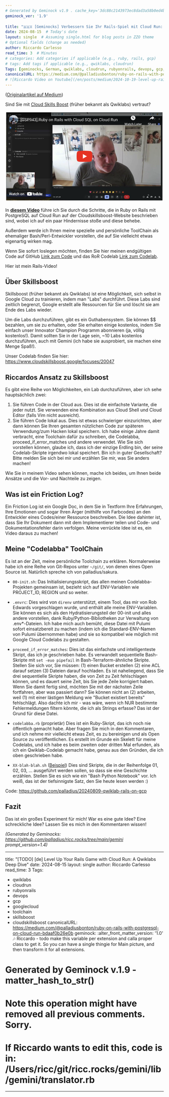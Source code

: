 ```yaml
---
# Generated by Geminock v1.9 . cache_key='3dc88c2143973ec8dad3a58b0ed4b82c2c2d1448a85358201ac5163e1f7927fe-de.yaml'
geminock_ver: '1.9'

title: "🇩🇪♊ [Geminocks] Verbessern Sie Ihr Rails-Spiel mit Cloud Run: Ein Qwiklabs Deep Dive"
date: 2024-08-15  # Today's date
layout: single  # Assuming single.html for blog posts in ZZO theme
# Optional fields (change as needed)
author: Riccardo Carlesso
read_time: 3  # Minutes
# categories: Add categories if applicable (e.g., ruby, rails, gcp)
# tags: Add tags if applicable (e.g., qwiklabs, cloudrun)
Tags: [geminocks, German, qwiklabs, cloudrun, rubyonrails, devops, gcp, googlecloud, toolchain, skillsboost, cloudskillsboost ]
canonicalURL: https://medium.com/@palladiusbonton/ruby-on-rails-with-postgresql-on-cloud-run-bdaaf0b26e0b
# ![Riccardo Video on Youtube](/en/posts/medium/2024-10-19-level-up-rails/ricc-qwiklab-video.png)
---
```


([Originalartikel auf Medium](https://medium.com/@palladiusbonton/ruby-on-rails-with-postgresql-on-cloud-run-bdaaf0b26e0b))

Sind Sie mit [Cloud Skills Boost](https://www.cloudskillsboost.google/) (früher bekannt als Qwiklabs) vertraut?

![Riccardo Video auf Youtube](ricc-qwiklab-video.png)

In **[diesem Video](https://www.youtube.com/watch?v=vpPftSHE9kM)** führe ich Sie durch die Schritte, die in Ruby on Rails mit PostgreSQL auf Cloud Run auf der Cloudskillsboost-Website beschrieben sind, wobei ich auf ein paar Hindernisse stoße und diese behebe.

Außerdem werde ich Ihnen meine spezielle und persönliche ToolChain als ehemaliger Bash/Perl-Entwickler vorstellen, die auf Sie vielleicht etwas eigenartig wirken mag.

Wenn Sie sofort loslegen möchten, finden Sie hier meinen endgültigen Code auf GitHub [Link zum Code](https://github.com/palladius/20240809-qwiklab-rails-on-gcp) und das RoR Codelab [Link zum Codelab](https://www.cloudskillsboost.google/focuses/20047).

Hier ist mein Rails-Video!

## **Über Skillsboost**

Skillsboost (früher bekannt als Qwiklabs) ist eine Möglichkeit, sich selbst in Google Cloud zu trainieren, indem man "Labs" durchführt. Diese Labs sind zeitlich begrenzt, Google erstellt alle Ressourcen für Sie und löscht sie am Ende des Labs wieder.

Um die Labs durchzuführen, gibt es ein Guthabensystem. Sie können $$ bezahlen, um sie zu erhalten, oder Sie erhalten einige kostenlos, indem Sie einfach unser Innovator Champion Programm abonnieren (ja, völlig kostenlos!). Damit sollten Sie in der Lage sein, ~10 Labs kostenlos durchzuführen, auch mit Gemini (ich habe sie ausprobiert, sie machen eine Menge Spaß!).

Unser Codelab finden Sie hier: https://www.cloudskillsboost.google/focuses/20047

## **Riccardos Ansatz zu Skillsboost**

Es gibt eine Reihe von Möglichkeiten, ein Lab durchzuführen, aber ich sehe hauptsächlich zwei:

1. Sie führen Code in der Cloud aus. Dies ist die einfachste Variante, die jeder nutzt. Sie verwenden eine Kombination aus Cloud Shell und Cloud Editor (falls Vim nicht ausreicht).
2. Sie führen Code lokal aus. Dies ist etwas schwieriger einzurichten, aber dann können Sie Ihren gesamten nützlichen Code zur späteren Verwendung/zum Hacken lokal speichern. Ich habe einige Jahre damit verbracht, eine Toolchain dafür zu schreiben, die Codelabba, proceed_if_error_matches und andere verwendet. Wie Sie sich vorstellen können, glaube ich, dass ich der einzige Erdling bin, der seine Codelab-Skripte irgendwo lokal speichert. Bin ich in guter Gesellschaft? Bitte melden Sie sich bei mir und erzählen Sie mir, was Sie anders machen!

Wie Sie in meinem Video sehen können, mache ich beides, um Ihnen beide Ansätze und die Vor- und Nachteile zu zeigen.

## **Was ist ein Friction Log?**

Ein Friction Log ist ein Google Doc, in dem Sie in Textform Ihre Erfahrungen, Ihre Emotionen und sogar Ihren Ärger (mithilfe von Farbcodes) an den Entwickler eines Codes/einer Ressource beschreiben. Die Idee dahinter ist, dass Sie Ihr Dokument dann mit dem Implementierer teilen und Code- und Dokumentationsfehler darin verfolgen. Meine verrückte Idee ist es, ein Video daraus zu machen!

## **Meine "Codelabba" ToolChain**

Es ist an der Zeit, meine persönliche Toolchain zu erklären. Normalerweise habe ich eine Reihe von Git-Repos unter `~/git/`, von denen eines Open Source ist. Natürlich spreche ich von palladius/sakura.

* `00-init.sh`: Das Initialisierungsskript, das allen meinen Codelabba-Projekten gemeinsam ist, bezieht sich auf ENV-Variablen wie PROJECT_ID, REGION und so weiter.

* `.envrc`: Dies wird von `direnv` unterstützt, einem Tool, das mir von Rob Edwards vorgeschlagen wurde, und enthält alle meine ENV-Variablen. Sie können es sich als den Hydratisierungsteil der 00-init und alles andere vorstellen, dank Ruby/Python-Bibliotheken zur Verwaltung von .env*-Dateien. Ich habe mich auch bemüht, diese Datei mit Pulumi sofort einsatzbereit zu machen (indem ich die Standard-ENV-Namen von Pulumi übernommen habe) und sie so kompatibel wie möglich mit Google Cloud Codelabs zu gestalten.

* `proceed_if_error_matches`: Dies ist das einfachste und intelligenteste Skript, das ich je geschrieben habe. Es verwandelt sequentielle Bash-Skripte mit `set -euo pipefail` in Bash-Terraform-ähnliche Skripte. Stellen Sie sich vor, Sie müssen: (1) einen Bucket erstellen (2) eine ACL darauf setzen (3) Dateien darauf hochladen. Es ist naheliegend, dass Sie drei sequentielle Skripte haben, die von Zeit zu Zeit fehlschlagen können, und es dauert seine Zeit, bis Sie jede Zeile korrigiert haben. Wenn Sie damit fertig sind, möchten Sie mit der nächsten Zeile fortfahren, aber was passiert dann? Sie können nicht an (2) arbeiten, weil (1) mit einer lästigen Meldung wie "Bucket existiert bereits" fehlschlägt. Also dachte ich mir - was wäre, wenn ich NUR bestimmte Fehlermeldungen filtern könnte, die ich als Strings erfasse? Das ist der Grund für diese Datei.

* `codelabba.rb` (proprietär) Dies ist ein Ruby-Skript, das ich noch nie öffentlich gemacht habe. Aber fragen Sie mich in den Kommentaren, und ich nehme mir vielleicht etwas Zeit, es zu bereinigen und als Open Source zu veröffentlichen. Es erstellt im Grunde ein Skelett für meine Codelabs, und ich habe es beim zweiten oder dritten Mal erfunden, als ich ein Qwiklab-Codelab gemacht habe, genau aus den Gründen, die ich oben geschrieben habe.

* `XX-blah-blah.sh` ([Beispiel](https://github.com/palladius/20240809-qwiklab-rails-on-gcp)) Dies sind Skripte, die in der Reihenfolge 01, 02, 03, ... ausgeführt werden sollen, so dass sie eine Geschichte erzählen. Stellen Sie es sich wie ein "Bash Python Notebook" vor. Ich weiß, das ist der tiefsinnigste Satz, den Sie heute lesen werden :)

Code: https://github.com/palladius/20240809-qwiklab-rails-on-gcp

## Fazit

Das ist ein großes Experiment für mich! War es eine gute Idee? Eine schreckliche Idee? Lassen Sie es mich in den Kommentaren wissen!


*(Generated by Geminocks: https://github.com/palladius/ricc.rocks/tree/main/gemini prompt_version=1.4)*

---
title: "[TODO] [de] Level Up Your Rails Game with Cloud Run: A Qwiklabs Deep Dive"
date: 2024-08-15
layout: single
author: Riccardo Carlesso
read_time: 3
Tags:
- qwiklabs
- cloudrun
- rubyonrails
- devops
- gcp
- googlecloud
- toolchain
- skillsboost
- cloudskillsboost
canonicalURL: https://medium.com/@palladiusbonton/ruby-on-rails-with-postgresql-on-cloud-run-bdaaf0b26e0b
geminock:
  :alter_front_matter_version: '1.0'
  :notes: Riccardo - todo make this variable per extension and calla  proper class
    to get it. So you can have a single thingie for Main picture, and then transform
    it for all extensions.
# Generated by Geminock v.1.9 - matter_hash_to_str()
# Note this operation might have removed all previous comments. Sorry.
# If Riccardo wants to edit this, code is in: /Users/ricc/git/ricc.rocks/gemini/lib/gemini/translator.rb
---
